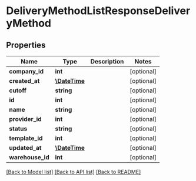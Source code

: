 # DeliveryMethodListResponseDeliveryMethod

## Properties
Name | Type | Description | Notes
------------ | ------------- | ------------- | -------------
**company_id** | **int** |  | [optional] 
**created_at** | [**\DateTime**](\DateTime.md) |  | [optional] 
**cutoff** | **string** |  | [optional] 
**id** | **int** |  | [optional] 
**name** | **string** |  | [optional] 
**provider_id** | **int** |  | [optional] 
**status** | **string** |  | [optional] 
**template_id** | **int** |  | [optional] 
**updated_at** | [**\DateTime**](\DateTime.md) |  | [optional] 
**warehouse_id** | **int** |  | [optional] 

[[Back to Model list]](../README.md#documentation-for-models) [[Back to API list]](../README.md#documentation-for-api-endpoints) [[Back to README]](../README.md)


